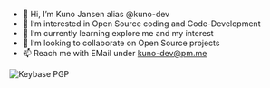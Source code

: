 - 👋 Hi, I’m Kuno Jansen alias @kuno-dev
- 👀 I’m interested in Open Source coding and Code-Development
- 🌱 I’m currently learning explore me and my interest
- 💞️ I’m looking to collaborate on Open Source projects
- 📫 Reach me with EMail under kuno-dev@pm.me

![Keybase PGP](https://img.shields.io/keybase/pgp/kunodev)

<!---
kuno-dev/kuno-dev is a ✨ special ✨ repository because its `README.md` (this file) appears on your GitHub profile.
You can click the Preview link to take a look at your changes.
--->
